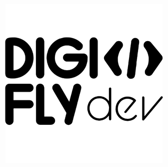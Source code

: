 <div style="width: 100%; background-color:white; display:flex; justify-content:center; align-items:center;">
    <center><img src="./Digifly-logo.svg" style="width: 100%;" alt="Digifly">
    </center>
</div>
